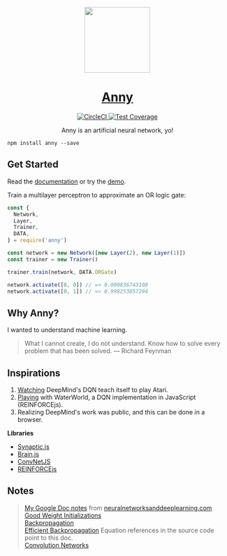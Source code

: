 <p align="center">
  <a href="http://levithomason.github.io/anny/">
    <img height="150" width="150" src="https://raw.githubusercontent.com/levithomason/anny/master/logo.png">
  </a>
</p>

<h1 align="center">
  <a href="http://levithomason.github.io/anny">Anny</a>
</h1>

<p align="center">
  <a href="https://circleci.com/gh/levithomason/anny">
    <img src="https://img.shields.io/circleci/project/levithomason/anny/master.svg?style=flat-square" alt="CircleCI"/>
  </a>
  <a href="https://codecov.io/gh/levithomason/anny">
    <img src="https://img.shields.io/codecov/c/github/levithomason/anny/master.svg?style=flat-square" alt="Test Coverage"/>
  </a>
</p>

<p align="center">
  Anny is an artificial neural network, yo!
</p>


```
npm install anny --save
```

## Get Started

Read the [documentation](http://levithomason.github.io/anny/docs)
or try the [demo](http://levithomason.github.io/anny).

Train a multilayer perceptron to approximate an OR logic gate:

```js
const {
  Network,
  Layer,
  Trainer,
  DATA,
} = require('anny')

const network = new Network([new Layer(2), new Layer(1)])
const trainer = new Trainer()

trainer.train(network, DATA.ORGate)

network.activate([0, 0]) // => 0.000836743108
network.activate([0, 1]) // => 0.998253857294
```

## Why Anny?

I wanted to understand machine learning.

>What I cannot create, I do not understand. Know how to solve every problem that has been solved.
>&mdash; Richard Feynman

## Inspirations

1. [Watching](https://www.youtube.com/watch?v=EfGD2qveGdQ) DeepMind's DQN teach 
itself to play Atari.
2. [Playing](http://cs.stanford.edu/people/karpathy/reinforcejs/waterworld.html) 
with WaterWorld, a DQN implementation in JavaScript (REINFORCEjs).
3. Realizing DeepMind's work was public, and this can be done in a browser.

**Libraries**

- [Synaptic.js](https://github.com/cazala/synaptic)
- [Brain.js](https://github.com/cazala/synaptic)
- [ConvNetJS](https://github.com/karpathy/convnetjs)
- [REINFORCEjs](https://github.com/karpathy/reinforcejs)

## Notes

>[My Google Doc notes](https://docs.google.com/document/d/1h-G9qqp-xC_ykq-weEIjtk0IvXdmij3tCDRfP75BJUg) from [neuralnetworksanddeeplearning.com](http://neuralnetworksanddeeplearning.com/)  
>[Good Weight Initializations](https://plus.google.com/+SoumithChintala/posts/RZfdrRQWL6u)  
>[Backpropagation](http://page.mi.fu-berlin.de/rojas/neural/chapter/K7.pdf)  
>[Efficient Backpropagation](http://yann.lecun.com/exdb/publis/pdf/lecun-98b.pdf) Equation references in the source code point to this doc.  
>[Convolution Networks](http://andrew.gibiansky.com/blog/machine-learning/convolutional-neural-networks/)  
